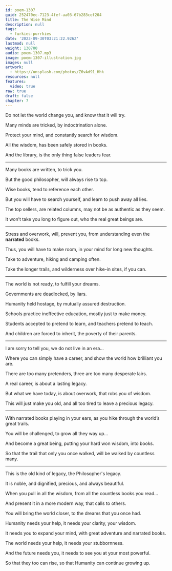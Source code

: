 ```yaml
---
id: poem-1307
guid: 252470ec-7123-4fef-aa03-67b283cef204
title: The Wise Mind
description: null
tags:
  - furkies-purrkies
date: '2023-09-30T03:21:22.926Z'
lastmod: null
weight: 130700
audio: poem-1307.mp3
image: poem-1307-illustration.jpg
images: null
artwork:
  - https://unsplash.com/photos/Z6vAd91_Hhk
resources: null
features:
  video: true
raw: true
draft: false
chapter: 7
---
```


Do not let the world change you,
and know that it will try.

Many minds are tricked,
by indoctrination alone.

Protect your mind,
and constantly search for wisdom.

All the wisdom,
has been safely stored in books.

And the library,
is the only thing false leaders fear.

---

Many books are written,
to trick you.

But the good philosopher,
will always rise to top.

Wise books,
tend to reference each other.

But you will have to search yourself,
and learn to push away all lies.

The top sellers, are related columns,
may not be as authentic as they seem.

It won’t take you long to figure out,
who the real great beings are.

---

Stress and overwork, will, prevent you,
from understanding even the __narrated__ books.

Thus, you will have to make room,
in your mind for long new thoughts.

Take to adventure,
hiking and camping often.

Take the longer trails,
and wilderness over hike-in sites, if you can.

---

The world is not ready,
to fulfill your dreams.

Governments are deadlocked,
by liars.

Humanity held hostage,
by mutually assured destruction.

Schools practice ineffective education,
mostly just to make money.

Students accepted to pretend to learn,
and teachers pretend to teach.

And children are forced to inherit,
the poverty of their parents.

---

I am sorry to tell you,
we do not live in an era...

Where you can simply have a career,
and show the world how brilliant you are.

There are too many pretenders,
three are too many desperate lairs.

A real career,
is about a lasting legacy.

But what we have today,
is about overwork, that robs you of wisdom.

This will just make you old,
and all too tired to leave a precious legacy.

---

With narrated books playing in your ears,
as you hike through the world’s great trails.

You will be challenged,
to grow all they way up…

And become a great being,
putting your hard won wisdom, into books.

So that the trail that only you once walked,
will be walked by countless many.

---

This is the old kind of legacy,
the Philosopher's legacy.

It is noble, and dignified,
precious, and always beautiful.

When you pull in all the wisdom,
from all the countless books you read…

And present it in a more modern way,
that calls to others.

You will bring the world closer,
to the dreams that you once had.

Humanity needs your help,
it needs your clarity, your wisdom.

It needs you to expand your mind,
with great adventure and narrated books.

The world needs your help,
it needs your stubbornness.

And the future needs you,
it needs to see you at your most powerful.

So that they too can rise,
so that Humanity can continue growing up.
